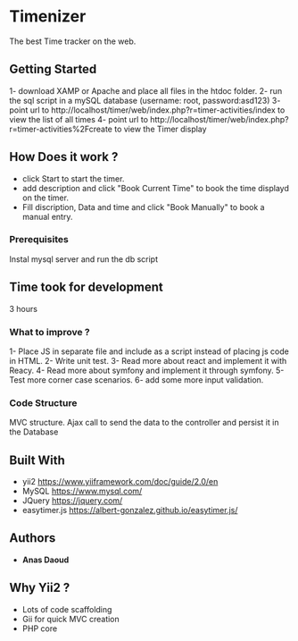 # Timenizer

The best Time tracker on the web.

## Getting Started

1- download XAMP or Apache and place all files in the htdoc folder.
2- run the sql script in a mySQL database (username: root, password:asd123)
3- point url to http://localhost/timer/web/index.php?r=timer-activities/index to view the list of all times
4- point url to http://localhost/timer/web/index.php?r=timer-activities%2Fcreate to view the Timer display

## How Does it work ?
* click Start to start the timer.
* add description and click "Book Current Time" to book the time displayd on the timer.
* Fill discription, Data and time and click "Book Manually" to book a manual entry.

### Prerequisites

Instal mysql server and run the db script


## Time took for development

3 hours

### What to improve ?

1- Place JS in separate file and include as a script instead of placing js code in HTML.
2- Write unit test.
3- Read more about react and implement it with Reacy.
4- Read more about symfony and implement it through symfony.
5- Test more corner case scenarios.
6- add some more input validation.


### Code Structure

MVC structure.
Ajax call to send the data to the controller and persist it in the Database


## Built With

* yii2 https://www.yiiframework.com/doc/guide/2.0/en
* MySQL https://www.mysql.com/
* JQuery https://jquery.com/
* easytimer.js https://albert-gonzalez.github.io/easytimer.js/


## Authors

* **Anas Daoud** 

## Why Yii2 ?
* Lots of code scaffolding
* Gii for quick MVC creation
* PHP core
